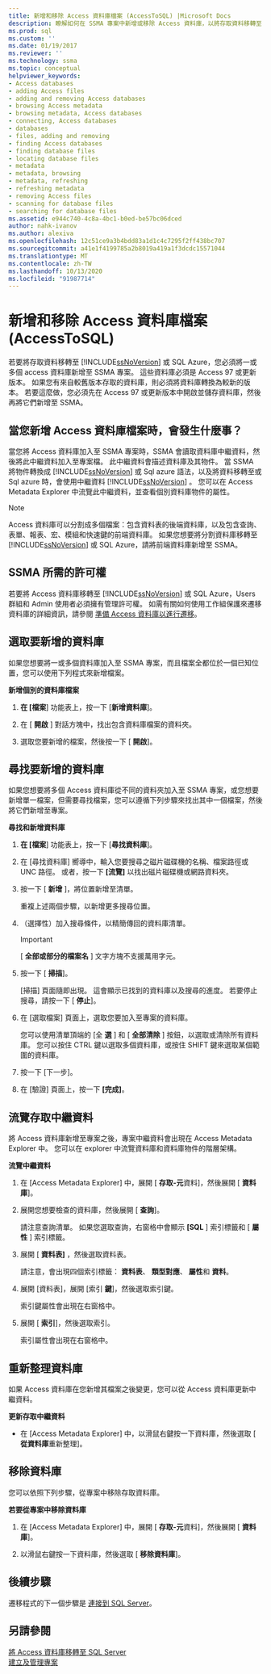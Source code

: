 ```yaml
---
title: 新增和移除 Access 資料庫檔案 (AccessToSQL) |Microsoft Docs
description: 瞭解如何在 SSMA 專案中新增或移除 Access 資料庫，以將存取資料移轉至 SQL Server 或 Azure SQL Database。
ms.prod: sql
ms.custom: ''
ms.date: 01/19/2017
ms.reviewer: ''
ms.technology: ssma
ms.topic: conceptual
helpviewer_keywords:
- Access databases
- adding Access files
- adding and removing Access databases
- browsing Access metadata
- browsing metadata, Access databases
- connecting, Access databases
- databases
- files, adding and removing
- finding Access databases
- finding database files
- locating database files
- metadata
- metadata, browsing
- metadata, refreshing
- refreshing metadata
- removing Access files
- scanning for database files
- searching for database files
ms.assetid: e944c740-4c8a-4bc1-b0ed-be57bc06dced
author: nahk-ivanov
ms.author: alexiva
ms.openlocfilehash: 12c51ce9a3b4bdd83a1d1c4c7295f2ff438bc707
ms.sourcegitcommit: a41e1f4199785a2b8019a419a1f3dcdc15571044
ms.translationtype: MT
ms.contentlocale: zh-TW
ms.lasthandoff: 10/13/2020
ms.locfileid: "91987714"
---
```

# <a name="adding-and-removing-access-database-files-accesstosql"></a>新增和移除 Access 資料庫檔案 (AccessToSQL) 
若要將存取資料移轉至 [!INCLUDE[ssNoVersion](../../includes/ssnoversion-md.md)] 或 SQL Azure，您必須將一或多個 access 資料庫新增至 SSMA 專案。 這些資料庫必須是 Access 97 或更新版本。 如果您有來自較舊版本存取的資料庫，則必須將資料庫轉換為較新的版本。 若要這麼做，您必須先在 Access 97 或更新版本中開啟並儲存資料庫，然後再將它們新增至 SSMA。  
  
## <a name="what-happens-when-you-add-access-database-files"></a>當您新增 Access 資料庫檔案時，會發生什麼事？  
當您將 Access 資料庫加入至 SSMA 專案時，SSMA 會讀取資料庫中繼資料，然後將此中繼資料加入至專案檔。 此中繼資料會描述資料庫及其物件。 當 SSMA 將物件轉換成 [!INCLUDE[ssNoVersion](../../includes/ssnoversion-md.md)] 或 Sql azure 語法，以及將資料移轉至或 Sql azure 時，會使用中繼資料 [!INCLUDE[ssNoVersion](../../includes/ssnoversion-md.md)] 。 您可以在 Access Metadata Explorer 中流覽此中繼資料，並查看個別資料庫物件的屬性。  
  
> [!NOTE]  
> Access 資料庫可以分割成多個檔案：包含資料表的後端資料庫，以及包含查詢、表單、報表、宏、模組和快速鍵的前端資料庫。 如果您想要將分割資料庫移轉至 [!INCLUDE[ssNoVersion](../../includes/ssnoversion-md.md)] 或 SQL Azure，請將前端資料庫新增至 SSMA。  
  
## <a name="permissions-that-are-required-by-ssma"></a>SSMA 所需的許可權  
若要將 Access 資料庫移轉至 [!INCLUDE[ssNoVersion](../../includes/ssnoversion-md.md)] 或 SQL Azure，Users 群組和 Admin 使用者必須擁有管理許可權。 如需有關如何使用工作組保護來遷移資料庫的詳細資訊，請參閱 [準備 Access 資料庫以進行遷移](preparing-access-databases-for-migration-accesstosql.md)。  
  
## <a name="selecting-databases-to-add"></a>選取要新增的資料庫  
如果您想要將一或多個資料庫加入至 SSMA 專案，而且檔案全都位於一個已知位置，您可以使用下列程式來新增檔案。  
  
**新增個別的資料庫檔案**  
  
1.  **在 [檔案**] 功能表上，按一下 [**新增資料庫**]。  
  
2.  在 [ **開啟** ] 對話方塊中，找出包含資料庫檔案的資料夾。  
  
3.  選取您要新增的檔案，然後按一下 [ **開啟**]。  
  
## <a name="finding-databases-to-add"></a>尋找要新增的資料庫  
如果您想要將多個 Access 資料庫從不同的資料夾加入至 SSMA 專案，或您想要新增單一檔案，但需要尋找檔案，您可以遵循下列步驟來找出其中一個檔案，然後將它們新增至專案。  
  
**尋找和新增資料庫**  
  
1.  **在 [檔案**] 功能表上，按一下 [**尋找資料庫**]。  
  
2.  在 [尋找資料庫] 嚮導中，輸入您要搜尋之磁片磁碟機的名稱、檔案路徑或 UNC 路徑。 或者，按一下 **[流覽]** 以找出磁片磁碟機或網路資料夾。  
  
3.  按一下 [ **新增** ]，將位置新增至清單。  
  
    重複上述兩個步驟，以新增更多搜尋位置。  
  
4.  （選擇性）加入搜尋條件，以精簡傳回的資料庫清單。  
  
    > [!IMPORTANT]  
    > [ **全部或部分的檔案名** ] 文字方塊不支援萬用字元。  
  
5.  按一下 [ **掃描**]。  
  
    [掃描] 頁面隨即出現。 這會顯示已找到的資料庫以及搜尋的進度。 若要停止搜尋，請按一下 [ **停止**]。  
  
6.  在 [選取檔案] 頁面上，選取您要加入至專案的資料庫。  
  
    您可以使用清單頂端的 [全 **選** ] 和 [ **全部清除** ] 按鈕，以選取或清除所有資料庫。 您可以按住 CTRL 鍵以選取多個資料庫，或按住 SHIFT 鍵來選取某個範圍的資料庫。  
  
7.  按一下 [下一步]。  
  
8.  在 [驗證] 頁面上，按一下 **[完成]**。  
  
## <a name="browsing-access-metadata"></a>流覽存取中繼資料  
將 Access 資料庫新增至專案之後，專案中繼資料會出現在 Access Metadata Explorer 中。 您可以在 explorer 中流覽資料庫和資料庫物件的階層架構。  
  
**流覽中繼資料**  
  
1.  在 [Access Metadata Explorer] 中，展開 [ **存取-元**資料]，然後展開 [ **資料庫**]。  
  
2.  展開您想要檢查的資料庫，然後展開 [ **查詢**]。  
  
    請注意查詢清單。 如果您選取查詢，右窗格中會顯示 **[SQL** ] 索引標籤和 [ **屬性** ] 索引標籤。  
  
3.  展開 [ **資料表]** ，然後選取資料表。  
  
    請注意，會出現四個索引標籤： **資料表**、 **類型對應**、 **屬性**和 **資料**。  
  
4.  展開 [資料表]，展開 [索引 **鍵**]，然後選取索引鍵。  
  
    索引鍵屬性會出現在右窗格中。  
  
5.  展開 [ **索引**]，然後選取索引。  
  
    索引屬性會出現在右窗格中。  
  
## <a name="refreshing-databases"></a>重新整理資料庫  
如果 Access 資料庫在您新增其檔案之後變更，您可以從 Access 資料庫更新中繼資料。  
  
**更新存取中繼資料**  
  
-   在 [Access Metadata Explorer] 中，以滑鼠右鍵按一下資料庫，然後選取 [ **從資料庫**重新整理]。  
  
## <a name="removing-databases"></a>移除資料庫  
您可以依照下列步驟，從專案中移除存取資料庫。  
  
**若要從專案中移除資料庫**  
  
1.  在 [Access Metadata Explorer] 中，展開 [ **存取-元**資料]，然後展開 [ **資料庫**]。  
  
2.  以滑鼠右鍵按一下資料庫，然後選取 [ **移除資料庫**]。  
  
## <a name="next-step"></a>後續步驟  
遷移程式的下一個步驟是 [連接到 SQL Server](../sybase/connecting-to-sql-server-sybasetosql.md)。  
  
## <a name="see-also"></a>另請參閱  
[將 Access 資料庫移轉至 SQL Server](migrating-access-databases-to-sql-server-azure-sql-db-accesstosql.md)  
[建立及管理專案](creating-and-managing-projects-accesstosql.md)  
